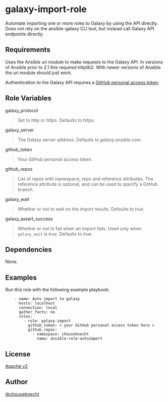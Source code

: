 # galaxy-import-role

Automate importing one or more roles to Galaxy by using the API directly. Does not rely on the ansible-galaxy CLI tool, but instead call Galaxy API endpoints directly.


## Requirements

Uses the Ansible uri module to make requests to the Galaxy API. In versions of Ansible prior to 2.1 this required httplib2. With newer versions of Anaible the uri module should just work.

Authentication to the Galaxy API requires a [GitHub personal access token](https://help.github.com/articles/creating-an-access-token-for-command-line-use/).


## Role Variables

galaxy_protocol 
> Set to *http* or *https*. Defaults to *https*.

galaxy_server
> The Galaxy server address. Defaults to *galaxy.ansible.com*. 

github_token
> Your GitHub personal access token.

github_repos
> List of repos with namespace, repo and reference attributes. The reference attribute is optional, and can be used to specify a GitHub branch.

galaxy_wait
> Whether or not to wait on the import results. Defaults to *true*.

galaxy_assert_success
> Whether or not to fail when an import fails. Used only when `galaxy_wait` is *true*. Defaults to *true*. 

## Dependencies

None.

## Examples

Run this role with the following example playbook: 

```
    - name: Auto import to galaxy
      hosts: localhost
      connection: local
      gather_facts: no
      roles:
        - role: galaxy-import
          github_token: < your GitHub personal access token here > 
          github_repos:
            - namespace: chouseknecht
              name: ansible-role-autoimport
```

## License

[Apache v2](http://apache.org/licenses/)


## Author 

[@chouseknecht](https://github.com/chouseknecht)

